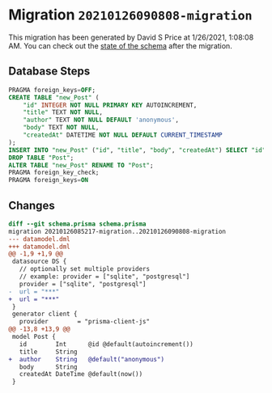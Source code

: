 # Migration `20210126090808-migration`

This migration has been generated by David S Price at 1/26/2021, 1:08:08 AM.
You can check out the [state of the schema](./schema.prisma) after the migration.

## Database Steps

```sql
PRAGMA foreign_keys=OFF;
CREATE TABLE "new_Post" (
    "id" INTEGER NOT NULL PRIMARY KEY AUTOINCREMENT,
    "title" TEXT NOT NULL,
    "author" TEXT NOT NULL DEFAULT 'anonymous',
    "body" TEXT NOT NULL,
    "createdAt" DATETIME NOT NULL DEFAULT CURRENT_TIMESTAMP
);
INSERT INTO "new_Post" ("id", "title", "body", "createdAt") SELECT "id", "title", "body", "createdAt" FROM "Post";
DROP TABLE "Post";
ALTER TABLE "new_Post" RENAME TO "Post";
PRAGMA foreign_key_check;
PRAGMA foreign_keys=ON
```

## Changes

```diff
diff --git schema.prisma schema.prisma
migration 20210126085217-migration..20210126090808-migration
--- datamodel.dml
+++ datamodel.dml
@@ -1,9 +1,9 @@
 datasource DS {
   // optionally set multiple providers
   // example: provider = ["sqlite", "postgresql"]
   provider = ["sqlite", "postgresql"]
-  url = "***"
+  url = "***"
 }
 generator client {
   provider        = "prisma-client-js"
@@ -13,8 +13,9 @@
 model Post {
   id        Int      @id @default(autoincrement())
   title     String
+  author    String   @default("anonymous")
   body      String
   createdAt DateTime @default(now())
 }
```


